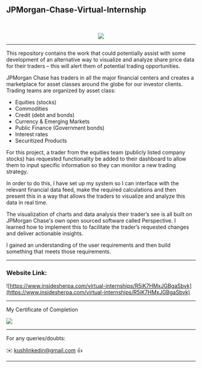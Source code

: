 <h2>JPMorgan-Chase-Virtual-Internship</h2>

<br>
<p align="center">
<a href="https://www.insidesherpa.com/virtual-internships/prototype/R5iK7HMxJGBgaSbvk/Technology%20Virtual%20Experience" target="_blank">
<img src="https://insidesherpa-assets.s3-ap-southeast-2.amazonaws.com/icons/jpmorgan/github+repo+images/jpm+gitub+.png"></a>
</p>

<hr>


This repository contains the work that could potentially assist with some development of an alternative way to visualize and analyze share price data for their traders – this will alert them of potential trading opportunities.

JPMorgan Chase has traders in all the major financial centers and creates a marketplace for asset classes around the globe for our investor clients. Trading teams are organized by asset class:

+ Equities (stocks)
+ Commodities
+ Credit (debt and bonds)
+ Currency & Emerging Markets
+ Public Finance (Government bonds)
+ Interest rates
+ Securitized Products

For this project, a trader from the equities team (publicly listed company stocks) has requested functionality be added to their dashboard to allow them to input specific information so they can monitor a new trading strategy.

In order to do this, I have set up my system so I can interface with the relevant financial data feed, make the required calculations and then present this in a way that allows the traders to visualize and analyze this data in real time.

The visualization of charts and data analysis their trader’s see is all built on JPMorgan Chase's own open sourced software called Perspective. I learned how to implement this to facilitate the trader’s requested changes and deliver actionable insights.

I gained an understanding of the user requirements and then build something that meets those requirements.
<hr>

<h3>Website Link:</h3>

![https://www.insidesherpa.com/virtual-internships/R5iK7HMxJGBgaSbvk](https://www.insidesherpa.com/virtual-internships/R5iK7HMxJGBgaSbvk)
<hr>

</h3>My Certificate of Completion</h3> 


![](https://github.com/shahkv95/JP-Morgan-Chase-Co-Software-Engineering-Virtual-Experience/blob/master/JP%20Morgan%20Chase%20-%20Software%20Engineering%20Modules/certificate.png)
<hr>
</h3>For any queries/doubts:</h3>

:envelope: kushlinkedin@gmail.com :thumbsup:
<hr>
